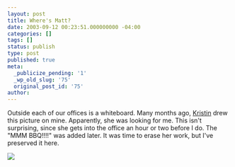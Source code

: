 ```yaml
---
layout: post
title: Where's Matt?
date: 2003-09-12 00:23:51.000000000 -04:00
categories: []
tags: []
status: publish
type: post
published: true
meta:
  _publicize_pending: '1'
  _wp_old_slug: '75'
  original_post_id: '75'
author: 
---
```

Outside each of our offices is a whiteboard.  Many months ago, <a href="http://www.snowboardgirl.net/">Kristin</a> drew this picture on mine.  Apparently, she was looking for me.  This isn't surprising, since she gets into the office an hour or two before I do.  The "MMM BBQ!!!!" was added later.  It was time to erase her work, but I've preserved it here.

<a href="/weblog/images/DCP_3218.JPG"><img src="/weblog/thumbnails/DCP_3218.JPG" /></a>
